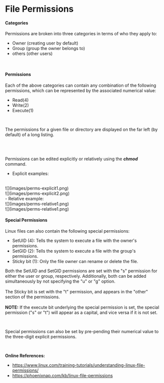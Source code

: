 # File Permissions

#### **Categories**
Permissions are broken into three categories in terms of who they apply to:
- Owner (creating user by default)
- Group (group the owner belongs to)
- others (other users)

<br>

#### **Permissions**
Each of the above categories can contain any combination of the following permissions, which can be represented by the associated numerical value:
- Read(4)
- Write(2)
- Execute(1)

<br>

The permissions for a given file or directory are displayed on the far left (by default) of a long listing. 
<br>
[](images/perms.png)
<br>

<br> 

Permissions can be edited explicitly or relatively using the ***chmod*** command.
- Explicit examples:
<br>
![](images/perms-explicit1.png)
<br>
![](images/perms-explicit2.png)
<br>
- Relative example:
<br>
![](images/perms-relative1.png)
<br>
![](images/perms-relative1.png)

<br>

#### Special Permissions
Linux files can also contain the following special permissions:
- SetUID (4): Tells the system to execute a file with the owner's permissions. 
- SetGID (2): Tells the system to execute a file with the group's permissions.
- Sticky bit (1): Only the file owner can rename or delete the file.

Both the SetUID and SetGID permissions are set with the "s" permission for either the user or group, respectively. Additionally, both can be added simultaneously by not specifying the "u" or "g" option. 
<br>
[](images/setuid-setgid.png)
<br>
The Sticky bit is set with the "t" permission, and appears in the "other" section of the permissions.
<br>
[](images/setuid-setgid.png)
<br>
**NOTE:** If the execute bit underlying the special permission is set, the special permission ("s" or "t") will appear as a capital, and vice versa if it is not set.

<br> 

Special permissions can also be set by pre-pending their numerical value to the three-digit explicit permissions. 
<br>
[](images/special-perms-explicit.png)

<br>

**Online References:**
- https://www.linux.com/training-tutorials/understanding-linux-file-permissions/
- https://phoenixnap.com/kb/linux-file-permissions
